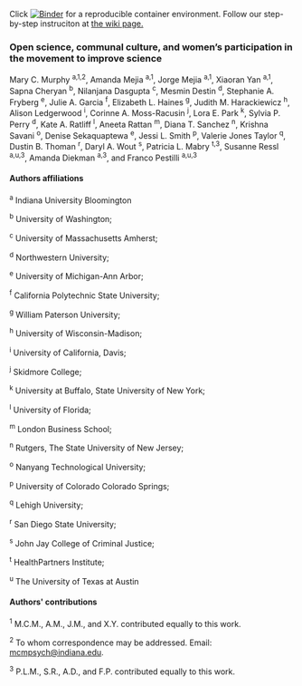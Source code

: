 Click [![Binder](https://mybinder.org/badge_logo.svg)](https://mybinder.org/v2/gh/everyxs/openScience/b190b34c7413cfb51dc6e65616b51d785339956a?urlpath=lab/tree/code-data/genderAnalysis.ipynb) for a reproducible container environment. Follow our step-by-step instruciton at [the wiki page.](https://github.com/iuni-cadre/ReproducibilityDemo/wiki/A-demo-of-reproducibility)

### Open science, communal culture, and women’s participation in the movement to improve science

Mary C. Murphy <sup>a,1,2</sup>, Amanda Mejia <sup>a,1</sup>, Jorge Mejia <sup>a,1</sup>, Xiaoran Yan <sup>a,1</sup>, Sapna Cheryan <sup>b</sup>, Nilanjana Dasgupta <sup>c</sup>, Mesmin Destin <sup>d</sup>, Stephanie A. Fryberg <sup>e</sup>, Julie A. Garcia <sup>f</sup>, Elizabeth L. Haines <sup>g</sup>, Judith M. Harackiewicz <sup>h</sup>, Alison Ledgerwood <sup>i</sup>, Corinne A. Moss-Racusin <sup>j</sup>, Lora E. Park <sup>k</sup>, Sylvia P. Perry <sup>d</sup>, Kate A. Ratliff <sup>l</sup>, Aneeta Rattan <sup>m</sup>, Diana T. Sanchez <sup>n</sup>, Krishna Savani <sup>o</sup>, Denise Sekaquaptewa <sup>e</sup>, Jessi L. Smith <sup>p</sup>, Valerie Jones Taylor <sup>q</sup>, Dustin B. Thoman <sup>r</sup>, Daryl A. Wout <sup>s</sup>, Patricia L. Mabry <sup>t,3</sup>, Susanne Ressl <sup>a,u,3</sup>, Amanda Diekman <sup>a,3</sup>, and Franco Pestilli <sup>a,u,3</sup>

#### Authors affiliations
<sup>a</sup> Indiana University Bloomington

<sup>b</sup> University of Washington; 

<sup>c</sup> University of Massachusetts Amherst; 

<sup>d</sup> Northwestern University; 

<sup>e</sup> University of Michigan-Ann Arbor; 

<sup>f</sup> California Polytechnic State University; 

<sup>g</sup> William Paterson University; 

<sup>h</sup> University of Wisconsin-Madison; 

<sup>i</sup> University of California, Davis; 

<sup>j</sup> Skidmore College; 

<sup>k</sup> University at Buffalo, State University of New York; 

<sup>l</sup> University of Florida; 

<sup>m</sup> London Business School; 

<sup>n</sup> Rutgers, The State University of New Jersey; 

<sup>o</sup> Nanyang Technological University; 

<sup>p</sup> University of Colorado Colorado Springs; 

<sup>q</sup> Lehigh University; 

<sup>r</sup> San Diego State University; 

<sup>s</sup> John Jay College of Criminal Justice; 

<sup>t</sup> HealthPartners Institute; 

<sup>u</sup> The University of Texas at Austin

#### Authors' contributions

<sup>1</sup> M.C.M., A.M., J.M., and X.Y. contributed equally to this work.

<sup>2</sup> To whom correspondence may be addressed. Email: mcmpsych@indiana.edu. 

<sup>3</sup> P.L.M., S.R., A.D., and F.P. contributed equally to this work.
